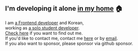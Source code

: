 ## I'm developing it alone [in my home]() 🏠
I am [a Frontend developer]() and Korean,<br/>
working as  [a solo student developer]().<br/>
[Check here](https://thisishaneum.com) if you want to find out me.<br/>
If you'd like to contact me, contact me [here](https://thisishaneum.com/c) or by [email](mailto:chahanm@proton.me).<br/>
If you also want to sponsor, please sponsor via github sponsor.
